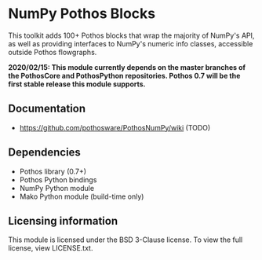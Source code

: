 # NumPy Pothos Blocks

This toolkit adds 100+ Pothos blocks that wrap the majority of NumPy's API, as well as providing interfaces to NumPy's numeric info classes, accessible outside Pothos flowgraphs.

**2020/02/15: This module currently depends on the master branches of the PothosCore and PothosPython repositories. Pothos 0.7 will be the first stable release this module supports.**

## Documentation

* https://github.com/pothosware/PothosNumPy/wiki (TODO)

## Dependencies

* Pothos library (0.7+)
* Pothos Python bindings
* NumPy Python module
* Mako Python module (build-time only)

## Licensing information

This module is licensed under the BSD 3-Clause license. To view the full license, view LICENSE.txt.
